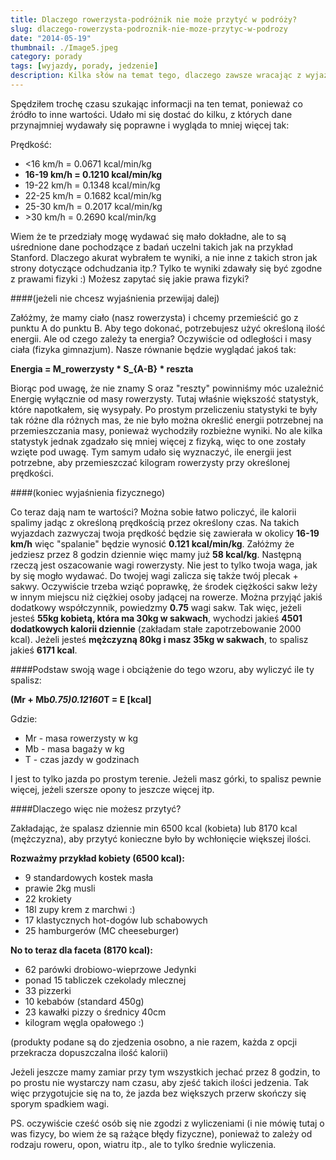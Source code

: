 ```yaml
---
title: Dlaczego rowerzysta-podróżnik nie może przytyć w podróży?
slug: dlaczego-rowerzysta-podroznik-nie-moze-przytyc-w-podrozy
date: "2014-05-19"
thumbnail: ./Image5.jpeg
category: porady
tags: [wyjazdy, porady, jedzenie]
description: Kilka słów na temat tego, dlaczego zawsze wracając z wyjazdu, doświadczysz spadku masy ciała.
---
```


Spędziłem trochę czasu szukając informacji na ten temat, ponieważ co źródło to inne wartości. Udało mi się dostać do kilku, z których dane przynajmniej wydawały się poprawne i wygląda to mniej więcej tak:

Prędkość:

- <16 km/h = 0.0671 kcal/min/kg
- **16-19 km/h = 0.1210 kcal/min/kg**
- 19-22 km/h = 0.1348 kcal/min/kg
- 22-25 km/h = 0.1682 kcal/min/kg
- 25-30 km/h = 0.2017 kcal/min/kg
- \>30 km/h = 0.2690 kcal/min/kg

Wiem że te przedziały mogę wydawać się mało dokładne, ale to są uśrednione dane pochodzące z badań uczelni takich jak na przykład Stanford. Dlaczego akurat wybrałem te wyniki, a nie inne z takich stron jak strony dotyczące odchudzania itp.? Tylko te wyniki zdawały się być zgodne z prawami fizyki :) Możesz zapytać się jakie prawa fizyki? 

####(jeżeli nie chcesz wyjaśnienia przewijaj dalej)

Załóżmy, że mamy ciało (nasz rowerzysta) i chcemy przemieścić go z punktu A do punktu B. Aby tego dokonać, potrzebujesz użyć określoną ilość energii. Ale od czego zależy ta energia? Oczywiście od odległości i masy ciała (fizyka gimnazjum). Nasze równanie będzie wyglądać jakoś tak:

**Energia = M_rowerzysty * S_{A-B} * reszta**

Biorąc pod uwagę, że nie znamy S oraz "reszty" powinniśmy móc uzależnić Energię wyłącznie od masy rowerzysty. Tutaj właśnie większość statystyk, które napotkałem, się wysypały. Po prostym przeliczeniu statystyki te były tak różne dla różnych mas, że nie było można określić energii potrzebnej na przemieszczania masy, ponieważ wychodziły rozbieżne wyniki. No ale kilka statystyk jednak zgadzało się mniej więcej z fizyką, więc to one zostały wzięte pod uwagę. Tym samym udało się wyznaczyć, ile energii jest potrzebne, aby przemieszczać kilogram rowerzysty przy określonej prędkości.

####(koniec wyjaśnienia fizycznego)

Co teraz dają nam te wartości? Można sobie łatwo policzyć, ile kalorii spalimy jadąc z określoną prędkością przez określony czas. Na takich wyjazdach zazwyczaj twoja prędkość będzie się zawierała w okolicy **16-19 km/h** więc "spalanie" będzie wynosić **0.121 kcal/min/kg**. Załóżmy że jedziesz przez 8 godzin dziennie więc mamy już **58 kcal/kg**. Następną rzeczą jest oszacowanie wagi rowerzysty. Nie jest to tylko twoja waga, jak by się mogło wydawać. Do twojej wagi zalicza się także twój plecak + sakwy. Oczywiście trzeba wziąć poprawkę, że środek ciężkości sakw leży w innym miejscu niż ciężkiej osoby jadącej na rowerze. Można przyjąć jakiś dodatkowy współczynnik, powiedzmy **0.75** wagi sakw. Tak więc, jeżeli jesteś **55kg kobietą, która ma 30kg w sakwach**, wychodzi jakieś **4501 dodatkowych kalorii dziennie** (zakładam stałe zapotrzebowanie 2000 kcal). Jeżeli jesteś **mężczyzną 80kg i masz 35kg w sakwach**, to spalisz jakieś **6171 kcal**.

####Podstaw swoją wage i obciążenie do tego wzoru, aby wyliczyć ile ty spalisz:

**(Mr + Mb*0.75)*0.121*60*T = E [kcal]**

Gdzie:

- Mr - masa rowerzysty w kg
- Mb - masa bagaży w kg
- T - czas jazdy w godzinach

I jest to tylko jazda po prostym terenie. Jeżeli masz górki, to spalisz pewnie więcej, jeżeli szersze opony to jeszcze więcej itp.

####Dlaczego więc nie możesz przytyć?

Zakładając, że spalasz dziennie min 6500 kcal (kobieta) lub 8170 kcal (mężczyzna), aby przytyć konieczne było by wchłonięcie większej ilości.

**Rozważmy przykład kobiety (6500 kcal):**

- 9 standardowych kostek masła
- prawie 2kg musli
- 22 krokiety
- 18l zupy krem z marchwi :)
- 17 klastycznych hot-dogów lub schabowych
- 25 hamburgerów (MC cheeseburger)

**No to teraz dla faceta (8170 kcal):**

- 62 parówki drobiowo-wieprzowe Jedynki
- ponad 15 tabliczek czekolady mlecznej
- 33 pizzerki
- 10 kebabów (standard 450g)
- 23 kawałki pizzy o średnicy 40cm
- kilogram węgla opałowego :)

(produkty podane są do zjedzenia osobno, a nie razem, każda z opcji przekracza dopuszczalna ilość kalorii)

Jeżeli jeszcze mamy zamiar przy tym wszystkich jechać przez 8 godzin, to po prostu nie wystarczy nam czasu, aby zjeść takich ilości jedzenia. Tak więc przygotujcie się na to, że jazda bez większych przerw skończy się sporym spadkiem wagi.

PS. oczywiście cześć osób się nie zgodzi z wyliczeniami (i nie mówię tutaj o was fizycy, bo wiem że są rażące błędy fizyczne), ponieważ to zależy od rodzaju roweru, opon, wiatru itp., ale to tylko średnie wyliczenia.
